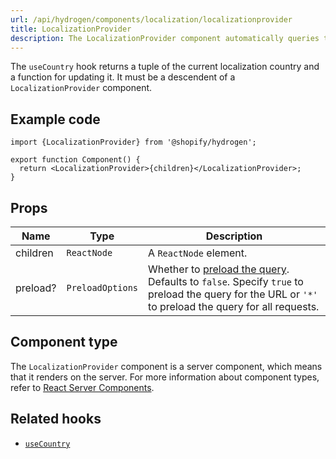 ```yaml
---
url: /api/hydrogen/components/localization/localizationprovider
title: LocalizationProvider
description: The LocalizationProvider component automatically queries the Storefront API's localization field for the isoCode and name of the country and keeps this information in a context.
---
```


The `useCountry` hook returns a tuple of the current localization country and a function for updating it.
It must be a descendent of a `LocalizationProvider` component.

## Example code

```tsx
import {LocalizationProvider} from '@shopify/hydrogen';

export function Component() {
  return <LocalizationProvider>{children}</LocalizationProvider>;
}
```

## Props

| Name     | Type                        | Description                                                                                                                                                                                                    |
| -------- | --------------------------- | -------------------------------------------------------------------------------------------------------------------------------------------------------------------------------------------------------------- |
| children | <code>ReactNode</code>      | A `ReactNode` element.                                                                                                                                                                                         |
| preload? | <code>PreloadOptions</code> | Whether to [preload the query](/custom-storefronts/hydrogen/framework/preloaded-queries). Defaults to `false`. Specify `true` to preload the query for the URL or `'*'` to preload the query for all requests. |

## Component type

The `LocalizationProvider` component is a server component, which means that it renders on the server. For more information about component types, refer to [React Server Components](/custom-storefronts/hydrogen/framework/react-server-components).

## Related hooks

- [`useCountry`](/api/hydrogen/hooks/localization/usecountry)
